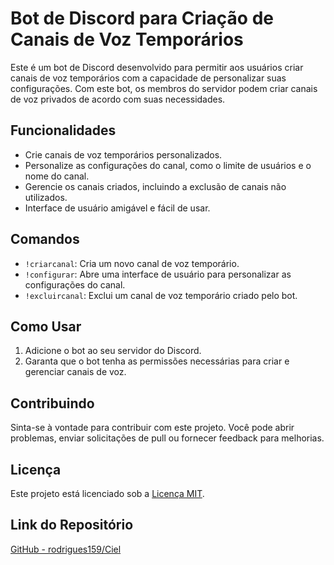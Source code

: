 # Bot de Discord para Criação de Canais de Voz Temporários

Este é um bot de Discord desenvolvido para permitir aos usuários criar canais de voz temporários com a capacidade de personalizar suas configurações. Com este bot, os membros do servidor podem criar canais de voz privados de acordo com suas necessidades.

## Funcionalidades

- Crie canais de voz temporários personalizados.
- Personalize as configurações do canal, como o limite de usuários e o nome do canal.
- Gerencie os canais criados, incluindo a exclusão de canais não utilizados.
- Interface de usuário amigável e fácil de usar.

## Comandos

- `!criarcanal`: Cria um novo canal de voz temporário.
- `!configurar`: Abre uma interface de usuário para personalizar as configurações do canal.
- `!excluircanal`: Exclui um canal de voz temporário criado pelo bot.

## Como Usar

1. Adicione o bot ao seu servidor do Discord.
2. Garanta que o bot tenha as permissões necessárias para criar e gerenciar canais de voz.

## Contribuindo

Sinta-se à vontade para contribuir com este projeto. Você pode abrir problemas, enviar solicitações de pull ou fornecer feedback para melhorias.

## Licença

Este projeto está licenciado sob a [Licença MIT](LICENSE).

## Link do Repositório

[GitHub - rodrigues159/Ciel](https://github.com/rodrigues159/Ciel)
